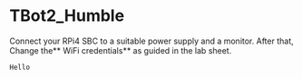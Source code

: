 # TBot2_Humble

Connect your RPi4 SBC to a suitable power supply and a monitor.
After that, Change the** WiFi credentials** as guided in the lab sheet.

```
Hello
```
